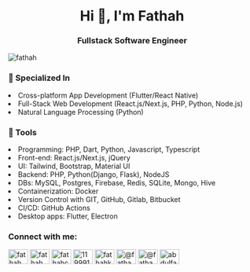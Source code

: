 <h1 align="center">Hi 👋, I'm Fathah</h1>
<h3 align="center">Fullstack Software Engineer</h3>

<p align="left"> <img src="https://komarev.com/ghpvc/?username=fathah&label=Profile%20views&color=0e75b6&style=flat" alt="fathah" /> </p>


<h3 align="left">🤖 Specialized In</h3>
<p align="left">
<li>Cross-platform App Development (Flutter/React Native)</li>
<li>Full-Stack Web Development (React.js/Next.js, PHP, Python, Node.js)</li>
<li>Natural Language Processing (Python)</li>

<h3 align="left">🦄 Tools</h3>
<li>Programming: PHP, Dart, Python, Javascript, Typescript</li>
<li>Front-end: React.js/Next.js, jQuery</li>
<li>UI: Tailwind, Bootstrap, Material UI</li>
<li>Backend: PHP, Python(Django, Flask), NodeJS</li>
<li>DBs: MySQL, Postgres, Firebase, Redis, SQLite, Mongo, Hive</li>
<li>Containerization: Docker</li>
<li>Version Control with GIT, GitHub, Gitlab, Bitbucket</li>
<li>CI/CD: GitHub Actions</li>
<li>Desktop apps: Flutter, Electron</li>
  
</p>

<h3 align="left">Connect with me:</h3>
<p align="left">
<a href="https://dev.to/fathah" target="blank"><img align="center" src="https://raw.githubusercontent.com/rahuldkjain/github-profile-readme-generator/master/src/images/icons/Social/devto.svg" alt="fathah" height="30" width="40" /></a>
<a href="https://twitter.com/fathah_cr" target="blank"><img align="center" src="https://raw.githubusercontent.com/rahuldkjain/github-profile-readme-generator/master/src/images/icons/Social/twitter.svg" alt="fathah_cr" height="30" width="40" /></a>
<a href="https://linkedin.com/in/fathahcr" target="blank"><img align="center" src="https://raw.githubusercontent.com/rahuldkjain/github-profile-readme-generator/master/src/images/icons/Social/linked-in-alt.svg" alt="fathahcr" height="30" width="40" /></a>
<a href="https://stackoverflow.com/users/11999190" target="blank"><img align="center" src="https://raw.githubusercontent.com/rahuldkjain/github-profile-readme-generator/master/src/images/icons/Social/stack-overflow.svg" alt="11999190" height="30" width="40" /></a>
<a href="https://kaggle.com/fathahkodag" target="blank"><img align="center" src="https://raw.githubusercontent.com/rahuldkjain/github-profile-readme-generator/master/src/images/icons/Social/kaggle.svg" alt="fathahkodag" height="30" width="40" /></a>
<a href="https://hashnode.com/@fathah" target="blank"><img align="center" src="https://raw.githubusercontent.com/rahuldkjain/github-profile-readme-generator/master/src/images/icons/Social/hashnode.svg" alt="@fathah" height="30" width="40" /></a>
<a href="https://medium.com/@fathahcr" target="blank"><img align="center" src="https://raw.githubusercontent.com/rahuldkjain/github-profile-readme-generator/master/src/images/icons/Social/medium.svg" alt="@fathahcr" height="30" width="40" /></a>
<a href="https://www.hackerrank.com/abdulfathahkodag" target="blank"><img align="center" src="https://raw.githubusercontent.com/rahuldkjain/github-profile-readme-generator/master/src/images/icons/Social/hackerrank.svg" alt="abdulfathahkodag" height="30" width="40" /></a>
</p>
